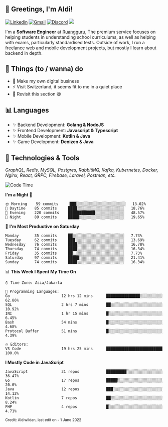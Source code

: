 <!-- Greetings -->
## 👋 Greetings, I'm Aldi!

<!-- Social Media -->
[![Linkedin](https://img.shields.io/badge/-aldiwildan-blue?style=flat&logo=Linkedin&logoColor=white)](https://www.linkedin.com/in/aldiwildan/)
[![Gmail](https://img.shields.io/badge/-aldiwild77@gmail.com-c14438?style=flat&logo=Gmail&logoColor=white)](mailto:aldiwild77@gmail.com)
[![Discord](https://img.shields.io/badge/-Chroma-5663F7?style=flat&logo=Discord&logoColor=white)](https://discord.gg/BUxraQ8)
![](https://komarev.com/ghpvc/?username=aldiwildan77&label=Visitor&color=2bbc8a)

<!-- Introduction -->
I'm a **Software Engineer** at [Ruangguru](https://ruangguru.com), The premium service focuses on helping students in understanding school curriculums, as well as helping with exams, particularly standardised tests. Outside of work, I run a freelance web and mobile development projects, but mostly I learn about backend in depth.

## 📃 Things (to / wanna) do
- 🐝 Make my own digital business
- ⚡ Visit Switzerland, it seems fit to me in a quiet place
- 🌱 Revisit this section 😆

## 📊 Languages
- ✨ Backend Development: **Golang & NodeJS**
- ✨ Frontend Development: **Javascript & Typescript**
- ✨ Mobile Development: **Kotlin & Java**
- ✨ Game Development: **Denizen & Java**

## 🔧 Technologies & Tools
*GraphQL, Redis, MySQL, Postgres, RabbitMQ, Kafka, Kubernetes, Docker, Nginx, React, GRPC, Firebase, Laravel, Postman, etc.*

<!--START_SECTION:waka-->
![Code Time](http://img.shields.io/badge/Code%20Time-0%20secs-blue)

**I'm a Night 🦉** 

```text
🌞 Morning    59 commits     ███░░░░░░░░░░░░░░░░░░░░░░   13.02% 
🌆 Daytime    85 commits     ████░░░░░░░░░░░░░░░░░░░░░   18.76% 
🌃 Evening    220 commits    ████████████░░░░░░░░░░░░░   48.57% 
🌙 Night      89 commits     █████░░░░░░░░░░░░░░░░░░░░   19.65%

```
📅 **I'm Most Productive on Saturday** 

```text
Monday       35 commits     ██░░░░░░░░░░░░░░░░░░░░░░░   7.73% 
Tuesday      62 commits     ███░░░░░░░░░░░░░░░░░░░░░░   13.69% 
Wednesday    76 commits     ████░░░░░░░░░░░░░░░░░░░░░   16.78% 
Thursday     74 commits     ████░░░░░░░░░░░░░░░░░░░░░   16.34% 
Friday       35 commits     ██░░░░░░░░░░░░░░░░░░░░░░░   7.73% 
Saturday     97 commits     █████░░░░░░░░░░░░░░░░░░░░   21.41% 
Sunday       74 commits     ████░░░░░░░░░░░░░░░░░░░░░   16.34%

```


📊 **This Week I Spent My Time On** 

```text
⌚︎ Time Zone: Asia/Jakarta

💬 Programming Languages: 
Go                       12 hrs 12 mins      ███████████████░░░░░░░░░░   62.86% 
SQL                      2 hrs 7 mins        ██░░░░░░░░░░░░░░░░░░░░░░░   10.92% 
INI                      1 hr 15 mins        █░░░░░░░░░░░░░░░░░░░░░░░░   6.45% 
Bash                     54 mins             █░░░░░░░░░░░░░░░░░░░░░░░░   4.68% 
Protocol Buffer          51 mins             █░░░░░░░░░░░░░░░░░░░░░░░░   4.39%

🔥 Editors: 
VS Code                  19 hrs 25 mins      █████████████████████████   100.0%

```

**I Mostly Code in JavaScript** 

```text
JavaScript               31 repos            █████████░░░░░░░░░░░░░░░░   36.47% 
Go                       17 repos            █████░░░░░░░░░░░░░░░░░░░░   20.0% 
Java                     12 repos            ███░░░░░░░░░░░░░░░░░░░░░░   14.12% 
Kotlin                   7 repos             ██░░░░░░░░░░░░░░░░░░░░░░░   8.24% 
PHP                      4 repos             █░░░░░░░░░░░░░░░░░░░░░░░░   4.71%

```



<!--END_SECTION:waka-->

<sub>Credit: Aldiwildan, last edit on - 1 June 2022</sub>
